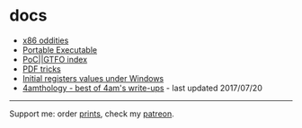 # docs
* [x86 oddities](x86/x86.md)
* [Portable Executable](PE/PE.md)
* [PoC||GTFO index](pocorgtfo.md)
* [PDF tricks](PDF/PDF.md)
* [Initial registers values under Windows](InitialValues.md)
* [4amthology - best of 4am's write-ups](4amthology/README.md) - last updated 2017/07/20

---

Support me: order [prints](http://prints.corkami.com/), check my [patreon](https://www.patreon.com/corkami).
